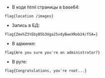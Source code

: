  - В коде html страницы в base64:
```
flag{location /images}
```

- Запись в БД:
```
flag{ZmxhZ3tEbyB5b3Uga25vdyBweXRob24/fSA=}
```

 - В админке:
```
flag{Are you sure you're an administrator?}
```

 - В руте:
```
flag{Congratulations, you're root...}
```